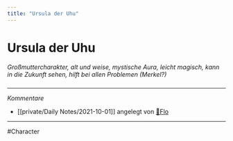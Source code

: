 ```yaml
---
title: "Ursula der Uhu"
---
```

# Ursula der Uhu
*Großmuttercharakter, alt und weise, mystische Aura, leicht magisch, kann in die Zukunft sehen, hilft bei allen Problemen (Merkel?)*

#####
---
*Kommentare*
- [[private/Daily Notes/2021-10-01]] angelegt von [🦝Flo](private/🦝Flo.md)
---
#Character